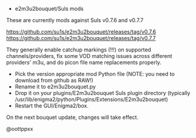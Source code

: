 * e2m3u2bouquet/Suls mods

These are currently mods against Suls v0.7.6 and v0.7.7

https://github.com/su1s/e2m3u2bouquet/releases/tag/v0.7.6
https://github.com/su1s/e2m3u2bouquet/releases/tag/v0.7.7

They generally enable catchup markings (!!!) on supported
channels/providers, fix some VOD matching issues across
different providers' m3u, and do picon file name replacements
properly.

* Pick the version appropriate mod Python file (NOTE: you need
to download from github as RAW!)
* Rename it to e2m3u2bouquet.py
* Drop it on your plugins/E2m3u2bouquet Suls plugin directory
(typically /usr/lib/enigma2/python/Plugins/Extensions/E2m3u2bouquet)
* Restart the GUI/Enigma2/box.

On the next bouquet update, changes will take effect.

@oottppxx
